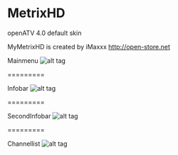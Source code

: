 MetrixHD
========

openATV 4.0 default skin

MyMetrixHD is created by iMaxxx http://open-store.net


Mainmenu
![alt tag](https://raw.github.com/openatv/MetrixHD/master/MetrixHD-INFO//mainmenu.png)

=========

Infobar
![alt tag](https://raw.github.com/openatv/MetrixHD/master/MetrixHD-INFO/infobar.png)

=========

SecondInfobar
![alt tag](https://raw.github.com/openatv/MetrixHD/master/MetrixHD-INFO/secondinfobar1.png)

=========

Channellist
![alt tag](https://raw.github.com/openatv/MetrixHD/master/MetrixHD-INFO//channellist.png)
